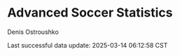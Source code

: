 # Advanced Soccer Statistics
Denis Ostroushko

<!-- gfm -->

Last successful data update: 2025-03-14 06:12:58 CST
